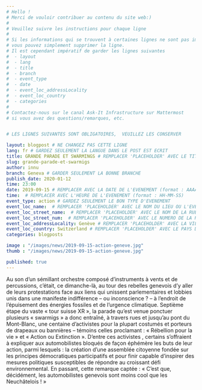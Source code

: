 ```yaml
---
# Hello !
# Merci de vouloir contribuer au contenu du site web:)
#
# Veuillez suivre les instructions pour chaque ligne
#
# Si les informations qui se trouvent à certaines lignes ne sont pas importantes
# vous pouvez simplement supprimer la ligne.
# Il est cependant impératif de garder les lignes suivantes
#  - layout
#  - lang
#  - title
#  - branch
#  - event_type
#  - date
#  - event_loc_addressLocality
#  - event_loc_country
#  - categories
#
# Contactez-nous sur le canal Ask-It Infrastructure sur Mattermost
# si vous avez des questions/remarques, etc.


# LES LIGNES SUIVANTES SONT OBLIGATOIRES,  VEUILLEZ LES CONSERVER

layout: blogpost # NE CHANGEZ PAS CETTE LIGNE
lang: fr # GARDEZ SEULEMENT LA LANGUE DANS LE POST EST ECRIT
title: GRANDE PARADE ET SWARMINGS # REMPLACER 'PLACEHOLDER' AVEC LE TITRE DE VOTRE POST
slug: grande-parade-et-swarmigs
author: innu
branch: Geneva # GARDER SEULEMENT LA BONNE BRANCHE
publish_date: 2020-01-12
time: 23:00
date: 2019-09-15 # REMPLACER AVEC LA DATE DE L'EVENEMENT (format : AAAA-MM-JJ)
time:  # REMPLACER AVEC L'HEURE DE L'EVENEMENT (format : HH-MM-SS)
event_type: action # GARDEZ SEULEMENT LE BON TYPE D'EVENEMENT
event_loc_name:  # REMPLACER 'PLACEHOLDER' AVEC LE NOM DU LIEU OU L'EVENEMENT A LIEU
event_loc_street_name:  # REMPLACER 'PLACEHOLDER' AVEC LE NOM DE LA RUE OU L'EVENEMENT A LIEU
event_loc_street_num:  # REMPLACER 'PLACEHOLDER' AVEC LE NUMERO DE LA RUE OU L'EVENEMENT A LIEU
event_loc_addressLocality: Genève # REMPLACER 'PLACEHOLDER' AVEC LA VILLE DANS LAQUELLE L'EVENEMENT A LIEU
event_loc_country: Switzerland # REMPLACER 'PLACEHOLDER' AVEC LE PAYS DANS LAQUELLE L'EVENEMENT A LIEU
categories: blogposts

image : "/images/news/2019-09-15-action-geneve.jpg"
thumb : "/images/news/2019-09-15-action-geneve.jpg"

published: true
---
```


Au son d’un sémillant orchestre composé d’instruments à vents et de percussions, c’était, ce dimanche-là, au tour des rebelles genevois d’y aller de leurs protestations face aux liens qui unissent parlementaires et lobbies unis dans une manifeste indifférence – ou inconscience ? – à l’endroit de l’épuisement des énergies fossiles et de l’urgence climatique.
Septième étape du vaste « tour suisse XR », la parade qu’est venue ponctuer plusieurs « swarmigs » a donc entraîné, à travers rues et jusqu’au pont du Mont-Blanc, une centaine d’activistes pour la plupart costumés et porteurs de drapeaux ou bannières – témoins celles proclamant : « Rébellion pour la vie » et « Action ou Extinction ». D’entre ces activistes , certains s’offraient à expliquer aux automobilistes bloqués de façon éphémère les buts de leur action, parmi lesquels : la création d’une assemblée citoyenne fondée sur les principes démocratiques participatifs et pour finir capable d’inspirer des mesures politiques susceptibles de répondre au croissant défi environnemental.
En passant, cette remarque captée : « C’est que, décidément, les automobilistes genevois sont moins cool que les Neuchâtelois ! »
